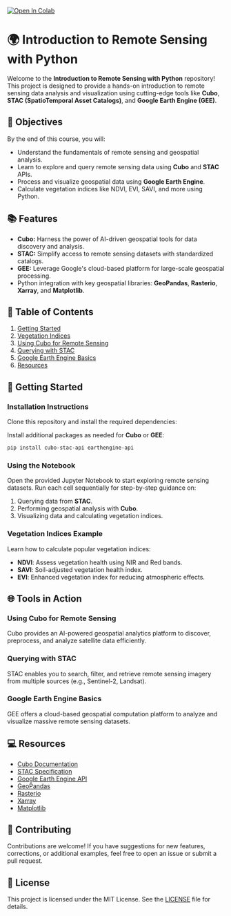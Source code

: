 
[![Open In Colab](https://colab.research.google.com/assets/colab-badge.svg)](https://colab.research.google.com/)

# 🌍 Introduction to Remote Sensing with Python

Welcome to the **Introduction to Remote Sensing with Python** repository! This project is designed to provide a hands-on introduction to remote sensing data analysis and visualization using cutting-edge tools like **Cubo**, **STAC (SpatioTemporal Asset Catalogs)**, and **Google Earth Engine (GEE)**.

## 🌟 Objectives

By the end of this course, you will:
- Understand the fundamentals of remote sensing and geospatial analysis.
- Learn to explore and query remote sensing data using **Cubo** and **STAC** APIs.
- Process and visualize geospatial data using **Google Earth Engine**.
- Calculate vegetation indices like NDVI, EVI, SAVI, and more using Python.

## 📚 Features

- **Cubo:** Harness the power of AI-driven geospatial tools for data discovery and analysis.
- **STAC:** Simplify access to remote sensing datasets with standardized catalogs.
- **GEE:** Leverage Google's cloud-based platform for large-scale geospatial processing.
- Python integration with key geospatial libraries: **GeoPandas**, **Rasterio**, **Xarray**, and **Matplotlib**.

## 📅 Table of Contents

1. [Getting Started](#getting-started)
2. [Vegetation Indices](#vegetation-indices)
3. [Using Cubo for Remote Sensing](#using-cubo-for-remote-sensing)
4. [Querying with STAC](#querying-with-stac)
5. [Google Earth Engine Basics](#google-earth-engine-basics)
6. [Resources](#resources)

## 🚀 Getting Started

### Installation Instructions

Clone this repository and install the required dependencies:


Install additional packages as needed for **Cubo** or **GEE**:
```bash
pip install cubo-stac-api earthengine-api
```

### Using the Notebook

Open the provided Jupyter Notebook to start exploring remote sensing datasets. Run each cell sequentially for step-by-step guidance on:
1. Querying data from **STAC**.
2. Performing geospatial analysis with **Cubo**.
3. Visualizing data and calculating vegetation indices.

### Vegetation Indices Example

Learn how to calculate popular vegetation indices:
- **NDVI**: Assess vegetation health using NIR and Red bands.
- **SAVI**: Soil-adjusted vegetation health index.
- **EVI**: Enhanced vegetation index for reducing atmospheric effects.

## 🌐 Tools in Action

### Using Cubo for Remote Sensing
Cubo provides an AI-powered geospatial analytics platform to discover, preprocess, and analyze satellite data efficiently.

### Querying with STAC
STAC enables you to search, filter, and retrieve remote sensing imagery from multiple sources (e.g., Sentinel-2, Landsat).

### Google Earth Engine Basics
GEE offers a cloud-based geospatial computation platform to analyze and visualize massive remote sensing datasets.

## 💻 Resources

- [Cubo Documentation](https://github.com/ESDS-Leipzig/cubo)
- [STAC Specification](https://stacspec.org/)
- [Google Earth Engine API](https://developers.google.com/earth-engine/)
- [GeoPandas](https://geopandas.org/)
- [Rasterio](https://rasterio.readthedocs.io/)
- [Xarray](https://xarray.pydata.org/)
- [Matplotlib](https://matplotlib.org/)

## 🤝 Contributing

Contributions are welcome! If you have suggestions for new features, corrections, or additional examples, feel free to open an issue or submit a pull request.

## 📝 License

This project is licensed under the MIT License. See the [LICENSE](LICENSE) file for details.

